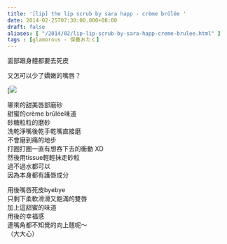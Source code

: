 ```yaml
---
title: '[lip] the lip scrub by sara happ - crème brûlée '
date: 2014-02-25T07:30:00.000+08:00
draft: false
aliases: [ "/2014/02/lip-lip-scrub-by-sara-happ-creme-brulee.html" ]
tags : [glamorous - 保養おたく]
---
```


面部跟身體都要去死皮  

又怎可以少了嬌嫩的嘴唇？

[![](/images/sarahapp.jpg)

哪來的甜美唇部磨砂  
甜蜜的crème brûlée味道  
砂糖粒粒的磨砂  
洗乾淨嘴後乾手乾嘴直接磨  
不會磨到痛的地步  
打圈打圈一直有想吞下去的衝動 XD  
然後用tissue輕輕抹走砂粒  
過不過水都可以  
因為本身都有護唇成分

  

用後嘴唇死皮byebye  
只剩下柔軟滑滑又飽滿的雙唇  
加上這甜蜜的味道  
用後的幸福感  
連嘴角都不知覺的向上翹呢～  
（大大心）
